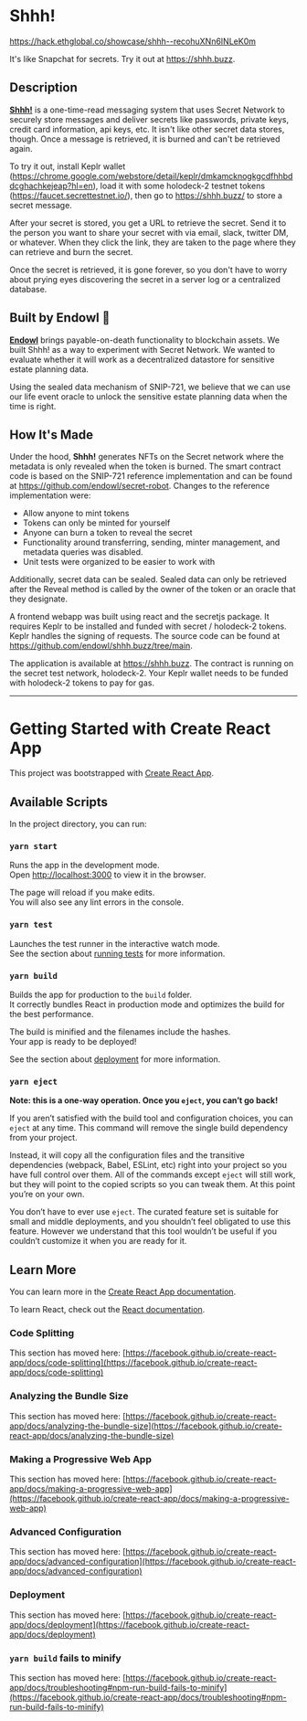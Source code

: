 # Shhh!

https://hack.ethglobal.co/showcase/shhh--recohuXNn6INLeK0m

It's like Snapchat for secrets. Try it out at https://shhh.buzz.

## Description

**[Shhh!](https://shhh.buzz)** is a one-time-read messaging system that uses Secret Network to securely store messages and deliver secrets like passwords, private keys, credit card information, api keys, etc. It isn't like other secret data stores, though. Once a message is retrieved, it is burned and can't be retrieved again.

To try it out, install Keplr wallet (https://chrome.google.com/webstore/detail/keplr/dmkamcknogkgcdfhhbddcghachkejeap?hl=en), load it with some holodeck-2 testnet tokens (https://faucet.secrettestnet.io/), then go to https://shhh.buzz/ to store a secret message.

After your secret is stored, you get a URL to retrieve the secret. Send it to the person you want to share your secret with via email, slack, twitter DM, or whatever. When they click the link, they are taken to the page where they can retrieve and burn the secret.

Once the secret is retrieved, it is gone forever, so you don't have to worry about prying eyes discovering the secret in a server log or a centralized database.

Built by Endowl 🦉
------------------------
**[Endowl](https://endowl.com)** brings payable-on-death functionality to blockchain assets. We built Shhh! as a way to experiment with Secret Network. We wanted to evaluate whether it will work as a decentralized datastore for sensitive estate planning data.

Using the sealed data mechanism of SNIP-721, we believe that we can use our life event oracle to unlock the sensitive estate planning data when the time is right.

## How It's Made

Under the hood, **Shhh!** generates NFTs on the Secret network where the metadata is only revealed when the token is burned. The smart contract code is based on the SNIP-721 reference implementation and can be found at https://github.com/endowl/secret-robot. Changes to the reference implementation were:

- Allow anyone to mint tokens
- Tokens can only be minted for yourself
- Anyone can burn a token to reveal the secret
- Functionality around transferring, sending, minter management, and metadata queries was disabled.
- Unit tests were organized to be easier to work with

Additionally, secret data can be sealed. Sealed data can only be retrieved after the Reveal method is called by the owner of the token or an oracle that they designate.

A frontend webapp was built using react and the secretjs package. It requires Keplr to be installed and funded with secret / holodeck-2 tokens. Keplr handles the signing of requests. The source code can be found at https://github.com/endowl/shhh.buzz/tree/main.

The application is available at https://shhh.buzz. The contract is running on the secret test network, holodeck-2. Your Keplr wallet needs to be funded with holodeck-2 tokens to pay for gas.


---

# Getting Started with Create React App

This project was bootstrapped with [Create React App](https://github.com/facebook/create-react-app).

## Available Scripts

In the project directory, you can run:

### `yarn start`

Runs the app in the development mode.\
Open [http://localhost:3000](http://localhost:3000) to view it in the browser.

The page will reload if you make edits.\
You will also see any lint errors in the console.

### `yarn test`

Launches the test runner in the interactive watch mode.\
See the section about [running tests](https://facebook.github.io/create-react-app/docs/running-tests) for more information.

### `yarn build`

Builds the app for production to the `build` folder.\
It correctly bundles React in production mode and optimizes the build for the best performance.

The build is minified and the filenames include the hashes.\
Your app is ready to be deployed!

See the section about [deployment](https://facebook.github.io/create-react-app/docs/deployment) for more information.

### `yarn eject`

**Note: this is a one-way operation. Once you `eject`, you can’t go back!**

If you aren’t satisfied with the build tool and configuration choices, you can `eject` at any time. This command will remove the single build dependency from your project.

Instead, it will copy all the configuration files and the transitive dependencies (webpack, Babel, ESLint, etc) right into your project so you have full control over them. All of the commands except `eject` will still work, but they will point to the copied scripts so you can tweak them. At this point you’re on your own.

You don’t have to ever use `eject`. The curated feature set is suitable for small and middle deployments, and you shouldn’t feel obligated to use this feature. However we understand that this tool wouldn’t be useful if you couldn’t customize it when you are ready for it.

## Learn More

You can learn more in the [Create React App documentation](https://facebook.github.io/create-react-app/docs/getting-started).

To learn React, check out the [React documentation](https://reactjs.org/).

### Code Splitting

This section has moved here: [https://facebook.github.io/create-react-app/docs/code-splitting](https://facebook.github.io/create-react-app/docs/code-splitting)

### Analyzing the Bundle Size

This section has moved here: [https://facebook.github.io/create-react-app/docs/analyzing-the-bundle-size](https://facebook.github.io/create-react-app/docs/analyzing-the-bundle-size)

### Making a Progressive Web App

This section has moved here: [https://facebook.github.io/create-react-app/docs/making-a-progressive-web-app](https://facebook.github.io/create-react-app/docs/making-a-progressive-web-app)

### Advanced Configuration

This section has moved here: [https://facebook.github.io/create-react-app/docs/advanced-configuration](https://facebook.github.io/create-react-app/docs/advanced-configuration)

### Deployment

This section has moved here: [https://facebook.github.io/create-react-app/docs/deployment](https://facebook.github.io/create-react-app/docs/deployment)

### `yarn build` fails to minify

This section has moved here: [https://facebook.github.io/create-react-app/docs/troubleshooting#npm-run-build-fails-to-minify](https://facebook.github.io/create-react-app/docs/troubleshooting#npm-run-build-fails-to-minify)

